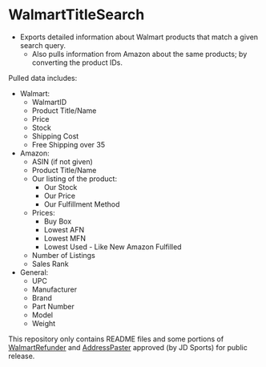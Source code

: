 # WalmartTitleSearch
* Exports detailed information about Walmart products that match a given search query.
  * Also pulls information from Amazon about the same products; by converting the product IDs.


Pulled data includes:
* Walmart:
  * WalmartID
  * Product Title/Name
  * Price
  * Stock
  * Shipping Cost
  * Free Shipping over 35
* Amazon:
  * ASIN (if not given)
  * Product Title/Name
  * Our listing of the product:
    * Our Stock
    * Our Price
    * Our Fulfillment Method
  * Prices:
    * Buy Box
    * Lowest AFN
    * Lowest MFN
    * Lowest Used - Like New Amazon Fulfilled
  * Number of Listings
  * Sales Rank
* General:
  * UPC
  * Manufacturer
  * Brand
  * Part Number
  * Model
  * Weight

This repository only contains README files and some portions of [WalmartRefunder](https://github.com/Patricol/JDSports-public/tree/master/WalmartRefunder#walmartrefunder) and [AddressPaster](https://github.com/Patricol/JDSports-public/tree/master/AddressPaster#address-paster) approved (by JD Sports) for public release.
